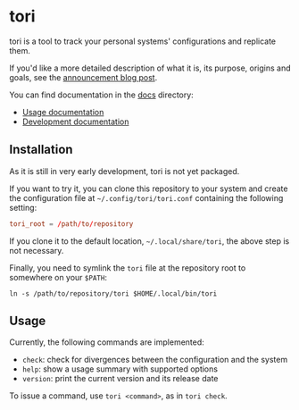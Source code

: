 # tori

tori is a tool to track your personal systems' configurations and replicate them.

If you'd like a more detailed description of what it is, its purpose, origins and goals, see the [announcement blog post](https://blog.jutty.dev/posts/introducing-tori.html).

You can find documentation in the [docs](docs) directory:
- [Usage documentation](docs/usage)
- [Development documentation](docs/development)

## Installation

As it is still in very early development, tori is not yet packaged.

If you want to try it, you can clone this repository to your system and create the configuration file at `~/.config/tori/tori.conf` containing the following setting:

```conf
tori_root = /path/to/repository
```

If you clone it to the default location, `~/.local/share/tori`, the above step is not necessary.

Finally, you need to symlink the `tori` file at the repository root to somewhere on your `$PATH`:

```
ln -s /path/to/repository/tori $HOME/.local/bin/tori
```

## Usage

Currently, the following commands are implemented:

- `check`: check for divergences between the configuration and the system
- `help`: show a usage summary with supported options
- `version`: print the current version and its release date

To issue a command, use `tori <command>`, as in `tori check`.
